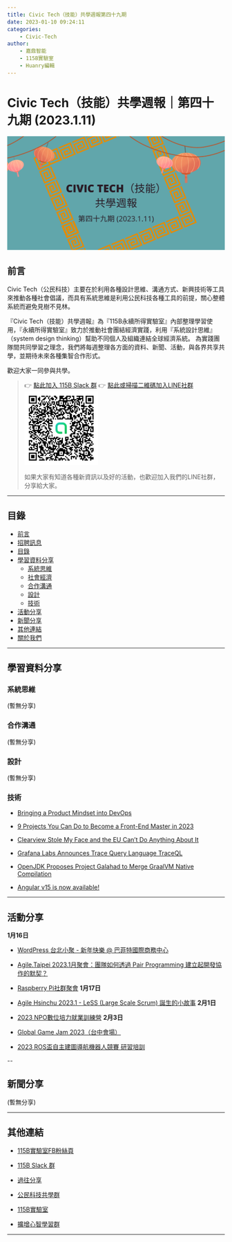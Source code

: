 ```yaml
---
title: Civic Tech（技能）共學週報第四十九期
date: 2023-01-10 09:24:11
categories:
	- Civic-Tech
author:
	- 嘉鼎智能
	- 115B實驗室
	- Huanry編輯
---
```

# Civic Tech（技能）共學週報｜第四十九期 (2023.1.11)

![Civic-Tech-49](/img/ct/49.png)

## 前言

Civic Tech（公民科技）主要在於利用各種設計思維、溝通方式、新興技術等工具來推動各種社會倡議，而具有系統思維是利用公民科技各種工具的前提，關心整體系統而避免見樹不見林。

『Civic Tech（技能）共學週報』為『115B永續所得實驗室』內部整理學習使用，『永續所得實驗室』致力於推動社會團結經濟實踐，利用『系統設計思維』（system design thinking）幫助不同個人及組織連結全球經濟系統。
為實踐團隊間共同學習之理念，我們將每週整理各方面的資料、新聞、活動，與各界共享共學，並期待未來各種集智合作形式。

歡迎大家一同參與共學。

>👉  [點此加入 115B Slack 群](https://bit.ly/Slack115b)
>👉  [點此或掃描二維碼加入LINE社群](https://line.me/ti/g2/Dj4AkbdDsY6o4D_CdDUB6Q)
>[![公民科技共學群](/img/產品共學群.jpg)](https://line.me/ti/g2/Dj4AkbdDsY6o4D_CdDUB6Q)
>
>如果大家有知道各種新資訊以及好的活動，也歡迎加入我們的LINE社群，分享給大家。

---
## 目錄
- [前言](#前言)
- [招聘訊息](#招聘訊息)
- [目錄](#目錄)
- [學習資料分享](#學習資料分享)
	- [系統思維](#系統思維)
	- [社會經濟](#社會經濟)
	- [合作溝通](#合作溝通)
	- [設計](#設計)
	- [技術](#技術)
- [活動分享](#活動分享)
- [新聞分享](#新聞分享)
- [其他連結](#其他連結)
- [關於我們](#關於我們)

---
## 學習資料分享
### 系統思維

(暫無分享)

### 合作溝通

(暫無分享)

### 設計

(暫無分享)

### 技術

- [Bringing a Product Mindset into DevOps](https://www.infoq.com/articles/product-mindset-devops/)

- [9 Projects You Can Do to Become a Front-End Master in 2023](https://levelup.gitconnected.com/9-projects-you-can-do-to-become-a-front-end-master-in-2023-a4389153148c)

- [Clearview Stole My Face and the EU Can’t Do Anything About It](https://www.wired.co.uk/article/clearview-face-search-engine-gdpr)

- [Grafana Labs Announces Trace Query Language TraceQL](https://www.infoq.com/news/2022/12/grafana-traceql/)

- [OpenJDK Proposes Project Galahad to Merge GraalVM Native Compilation](https://www.infoq.com/news/2022/12/openjdk-galahad-Dec22/)

- [Angular v15 is now available!](https://blog.angular.io/angular-v15-is-now-available-df7be7f2f4c8)

---
## 活動分享

**1月16日**
- [WordPress 台北小聚 - 新年快樂 @ 巴菲特國際商務中心](https://www.meetup.com/taipei-wordpress/events/290629883/)

- [Agile.Taipei 2023.1月聚會：團隊如何透過 Pair Programming 建立起開發協作的默契？](https://agilecommtw.kktix.cc/events/ppbebetter)

- [Raspberry Pi社群聚會](https://raspberrypi-tw-bdfa45.kktix.cc/events/meetup35)
**1月17日**
- [Agile Hsinchu 2023.1 - LeSS (Large Scale Scrum) 誕生的小故事](https://agilecommtw.kktix.cc/events/lessstory)
**2月1日**
- [2023 NPO數位培力就業訓練營](https://www.accupass.com/event/2212121143164609434140)
**2月3日**
- [Global Game Jam 2023（台中會場）](https://www.accupass.com/event/2212270209131914497749)

- [2023 ROS盃自主建圖導航機器人競賽 研習培訓](https://www.accupass.com/event/2301040613082198932550)

--
## 新聞分享

(暫無分享)

---
## 其他連結

- [115B實驗室FB粉絲頁](https://www.facebook.com/%E6%B0%B8%E7%BA%8C%E6%89%80%E5%BE%97%E5%AF%A6%E9%A9%97%E5%AE%A4-102916798609139)

- [115B Slack 群](https://bit.ly/Slack115b)

- [過往分享](/categories/Civic-Tech)

- [公民科技共學群](https://line.me/ti/g2/Dj4AkbdDsY6o4D_CdDUB6Q?utm_source=invitation&utm_medium=link_copy&utm_campaign=default)

- [115B實驗室](https://line.me/ti/g2/asPFU-0w4o9MIRSBdb4gtg?utm_source=invitation&utm_medium=link_copy&utm_campaign=default)

- [擴增心智學習群](https://line.me/ti/g2/asPFU-0w4o9MIRSBdb4gtg?utm_source=invitation&utm_medium=link_copy&utm_campaign=default)

---